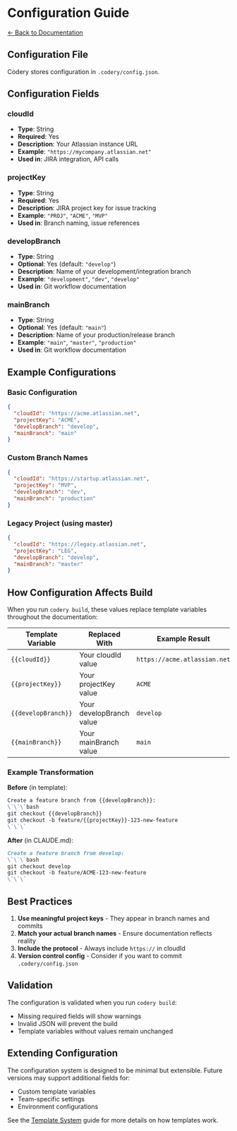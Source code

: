 # Configuration Guide

[← Back to Documentation](./README.md)

## Configuration File

Codery stores configuration in `.codery/config.json`.

## Configuration Fields

### cloudId
- **Type**: String
- **Required**: Yes
- **Description**: Your Atlassian instance URL
- **Example**: `"https://mycompany.atlassian.net"`
- **Used in**: JIRA integration, API calls

### projectKey
- **Type**: String
- **Required**: Yes
- **Description**: JIRA project key for issue tracking
- **Example**: `"PROJ"`, `"ACME"`, `"MVP"`
- **Used in**: Branch naming, issue references

### developBranch
- **Type**: String
- **Optional**: Yes (default: `"develop"`)
- **Description**: Name of your development/integration branch
- **Example**: `"development"`, `"dev"`, `"develop"`
- **Used in**: Git workflow documentation

### mainBranch
- **Type**: String
- **Optional**: Yes (default: `"main"`)
- **Description**: Name of your production/release branch
- **Example**: `"main"`, `"master"`, `"production"`
- **Used in**: Git workflow documentation

## Example Configurations

### Basic Configuration
```json
{
  "cloudId": "https://acme.atlassian.net",
  "projectKey": "ACME",
  "developBranch": "develop",
  "mainBranch": "main"
}
```

### Custom Branch Names
```json
{
  "cloudId": "https://startup.atlassian.net",
  "projectKey": "MVP",
  "developBranch": "dev",
  "mainBranch": "production"
}
```

### Legacy Project (using master)
```json
{
  "cloudId": "https://legacy.atlassian.net",
  "projectKey": "LEG",
  "developBranch": "develop",
  "mainBranch": "master"
}
```

## How Configuration Affects Build

When you run `codery build`, these values replace template variables throughout the documentation:

| Template Variable | Replaced With | Example Result |
|-------------------|---------------|----------------|
| `{{cloudId}}` | Your cloudId value | `https://acme.atlassian.net` |
| `{{projectKey}}` | Your projectKey value | `ACME` |
| `{{developBranch}}` | Your developBranch value | `develop` |
| `{{mainBranch}}` | Your mainBranch value | `main` |

### Example Transformation

**Before** (in template):
```markdown
Create a feature branch from {{developBranch}}:
\`\`\`bash
git checkout {{developBranch}}
git checkout -b feature/{{projectKey}}-123-new-feature
\`\`\`
```

**After** (in CLAUDE.md):
```markdown
Create a feature branch from develop:
\`\`\`bash
git checkout develop
git checkout -b feature/ACME-123-new-feature
\`\`\`
```

## Best Practices

1. **Use meaningful project keys** - They appear in branch names and commits
2. **Match your actual branch names** - Ensure documentation reflects reality
3. **Include the protocol** - Always include `https://` in cloudId
4. **Version control config** - Consider if you want to commit `.codery/config.json`

## Validation

The configuration is validated when you run `codery build`:
- Missing required fields will show warnings
- Invalid JSON will prevent the build
- Template variables without values remain unchanged

## Extending Configuration

The configuration system is designed to be minimal but extensible. Future versions may support additional fields for:
- Custom template variables
- Team-specific settings
- Environment configurations

See the [Template System](./templates.md) guide for more details on how templates work.